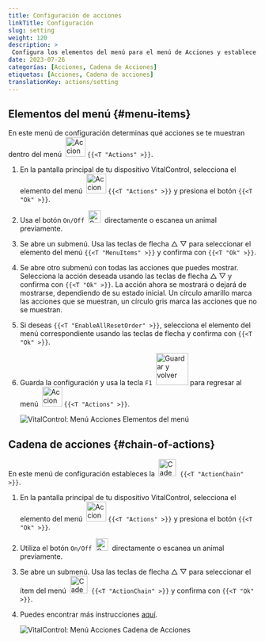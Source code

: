 ```yaml
---
title: Configuración de acciones
linkTitle: Configuración
slug: setting
weight: 120
description: >
 Configura los elementos del menú para el menú de Acciones y establece la cadena de acciones
date: 2023-07-26
categorías: [Acciones, Cadena de Acciones]
etiquetas: [Acciones, Cadena de acciones]
translationKey: actions/setting
---
```

## Elementos del menú {#menu-items}

En este menú de configuración determinas qué acciones se te muestran dentro del menú &nbsp;<img src="/icons/actions.svg" width="40" align="bottom" alt="Acciones" /> `{{<T "Actions" >}}`.

1. En la pantalla principal de tu dispositivo VitalControl, selecciona el elemento del menú &nbsp;<img src="/icons/actions.svg" width="40" align="bottom" alt="Acciones" /> `{{<T "Actions" >}}` y presiona el botón `{{<T "Ok" >}}`.

2. Usa el botón `On/Off` &nbsp;<img src="/icons/gear.svg" width="25" align="bottom" alt="Cadena de acciones" />&nbsp; directamente o escanea un animal previamente.

3. Se abre un submenú. Usa las teclas de flecha △ ▽ para seleccionar el elemento del menú `{{<T "MenuItems" >}}` y confirma con `{{<T "Ok" >}}`.

4. Se abre otro submenú con todas las acciones que puedes mostrar. Selecciona la acción deseada usando las teclas de flecha △ ▽ y confirma con `{{<T "Ok" >}}`. La acción ahora se mostrará o dejará de mostrarse, dependiendo de su estado inicial. Un círculo amarillo marca las acciones que se muestran, un círculo gris marca las acciones que no se muestran.

5. Si deseas `{{<T "EnableAllResetOrder" >}}`, selecciona el elemento del menú correspondiente usando las teclas de flecha y confirma con `{{<T "Ok" >}}`.

6. Guarda la configuración y usa la tecla `F1` &nbsp;<img src="/icons/footer/save_exit.svg" width="65" align="bottom" alt="Guardar y volver" /> para regresar al menú &nbsp;<img src="/icons/actions.svg" width="40" align="bottom" alt="Acciones" /> `{{<T "Actions" >}}`.

    ![VitalControl: Menú Acciones Elementos del menú](../images/menu.png "Elementos del menú")

## Cadena de acciones {#chain-of-actions}

En este menú de configuración estableces la &nbsp;<img src="/icons/actions/action-chain.svg" width="35" align="bottom" alt="Cadena de acciones" />&nbsp; `{{<T "ActionChain" >}}`.

1. En la pantalla principal de tu dispositivo VitalControl, selecciona el elemento del menú &nbsp;<img src="/icons/actions.svg" width="40" align="bottom" alt="Acciones" /> `{{<T "Actions" >}}` y presiona el botón `{{<T "Ok" >}}`.

2. Utiliza el botón `On/Off` &nbsp;<img src="/icons/gear.svg" width="25" align="bottom" alt="Cadena de acciones" />&nbsp; directamente o escanea un animal previamente.

3. Se abre un submenú. Usa las teclas de flecha △ ▽ para seleccionar el ítem del menú &nbsp;<img src="/icons/actions/action-chain.svg" width="35" align="bottom" alt="Cadena de acciones" />&nbsp; `{{<T "ActionChain" >}}` y confirma con `{{<T "Ok" >}}`.

4. Puedes encontrar más instrucciones [aquí](/es/docs/chain-of-actions/#set-chain-of-actions).

    ![VitalControl: Menú Acciones Cadena de Acciones](../images/chainofactions.png "Cadena de Acciones")
